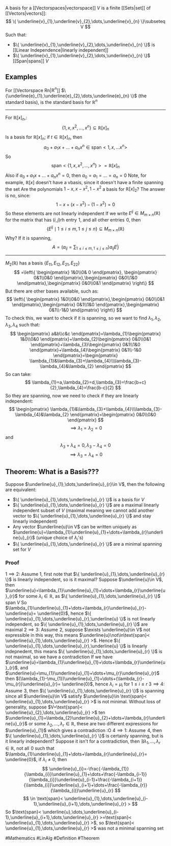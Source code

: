 A basis for a [[Vectorspaces|vectorspace]] $V$ is a finite [[Sets|set]] of [[Vectors|vectors]]:
$$
\{ \underline{v}_{1},\underline{v}_{2},\dots,\underline{v}_{n} \}\subseteq V
$$
Such that:
- $\{ \underline{v}_{1},\underline{v}_{2},\dots,\underline{v}_{n} \}$ is [[Linear Independence|linearly independent]]
- $\{ \underline{v}_{1},\underline{v}_{2},\dots,\underline{v}_{n} \}$ [[Span|spans]] $V$
## Examples
For [[Vectorspace Rn|$\mathbb{R}^{n}$]] $\{\underline{e}_{1},\underline{e}_{2},\dots,\underline{e}_{n} \}$ (the standard basis), is the standard basis for $\mathbb{R}^{n}$
___
For $\mathbb{R}[x]_{n}$,:
$$
\{ 1,x,x^{2},\dots,x^{n} \}\subseteq \mathbb{R}[x]_{n}
$$
Is a basis for $\mathbb{R}[x]_{n}$; if $t\in\mathbb{R}[x]_{n}$, then 
$$
a_{0}+a_{1}x+\dots+a_{n}x^{n}\in \text{span}< 1,x,\dots x^{n} > 
$$
So 
$$
\text{span}< \{ 1,x,x^{2},\dots,x^{n} \} > =\mathbb{R}[x]_{n}
$$
Also if $a_{0}+a_{1}x+\dots+a_{n}x^{n}=0$, then $a_{0}=a_{1}=\dots=a_{n}=0$
Note, for example, $\mathbb{R}[x]$ doesn't have a vbasis, since it doesn't have a finite spanning the set
Are the polynomials $1-x,x-x^{2},1-x^{2}$ a basis for $\mathbb{R}[x]_{2}$? The answer is no, since:
$$
1-x+(x-x^{2})-(1-x^{2})=0
$$
So these elements are not linearly independent
If we write $E^{ij}\in M_{m\times n}(\mathbb{R})$ for the matrix that has $(i,j)$rh entry $\hspace{0pt}1$, and all other entries $\hspace{0pt}0$, then
$$
\{ E^{ij}\mid1\leq i\leq m,1\leq j\leq n \}\subseteq M_{m\times n}(\mathbb{R})
$$
Why? If it is spanning,
$$
A=\left( a_{ij}=\sum_{1\leq i \leq m,1\leq j\leq n} \right)a_{ij}E^ij 
$$
___
$M_{2}(\mathbb{R})$ has a basis $\{ E_{11},E_{12},E_{21},E_{22} \}$
$$
=\left\{  \begin{pmatrix}
1&0\\0& 0
\end{pmatrix}, \begin{pmatrix}
0&1\\0&0
\end{pmatrix},\begin{pmatrix}
0&0\\1&0
\end{pmatrix},\begin{pmatrix}
0&0\\0&1
\end{pmatrix} \right\}
$$
But there are other bases available, such as:
$$
\left\{  \begin{pmatrix}
1&0\\0&0
\end{pmatrix},\begin{pmatrix}
0&0\\0&1
\end{pmatrix},\begin{pmatrix}
0&1\\1&0
\end{pmatrix},\begin{pmatrix}
0&1\\-1&0
\end{pmatrix}  \right\}
$$
To check this, we want to check if it is spanning, so we want to find $\lambda_{1},\lambda_{2},\lambda_{3},\lambda_{4}$ such that:
$$
\begin{pmatrix}
a&b\\c&c
\end{pmatrix}=\lambda_{1}\begin{pmatrix}
1&0\\0&0
\end{pmatrix}+\lambda_{2}\begin{pmatrix}
0&0\\0&1
\end{pmatrix}+\lambda_{3}\begin{pmatrix}
0&1\\1&0
\end{pmatrix}+\lambda_{4}\begin{pmatrix}
0&1\\-1&0
\end{pmatrix}=\begin{pmatrix}
\lambda_{1}&\lambda_{3}+\lambda_{4}\\\lambda_{3}-\lambda_{4}&\lambda_{2}
\end{pmatrix}
$$
So can take:
$$
\lambda_{1}=a,\lambda_{2}=d,\lambda_{3}=\frac{b+c}{2},\lambda_{4}=\frac{b-c}{2}
$$
So they are spanning, now we need to check if they are linearly independent:
$$
\begin{pmatrix}
\lambda_{1}&\lambda_{3}+\lambda_{4}\\\lambda_{3}-\lambda_{4}&\lambda_{2}
\end{pmatrix}=\begin{pmatrix}
0&0\\0&0
\end{pmatrix}
$$
$$
\implies \lambda_{1}=\lambda_{2}=0
$$
and 
$$
\lambda_{3}+\lambda_{4}=0,\lambda_{3}-\lambda_{4}=0
$$
$$
\implies \lambda_{3}=\lambda_{4}=0
$$
## Theorem: What is a Basis???
Suppose $\underline{u}_{1},\dots,\underline{u}_{r}\in V$, then the following are equivalent:
- $\{ \underline{u}_{1},\dots,\underline{u}_{r} \}$ is a basis for $V$
- $\{ \underline{u}_{1},\dots,\underline{u}_{r} \}$ are a maximal linearly independent subset of $V$ (maximal meaning we cannot add another vector to $\{ \underline{u}_{1},\dots,\underline{u}_{r} \}$ and stay linearly independent)
- Any vector $\underline{u}\in V$ can be written uniquely as $\underline{u}=\lambda_{1}\underline{u}_{1}+\dots+\lambda_{r}\underline{u}_{r}$ (unique choice of $\lambda_{i}$'s)
- $\{ \underline{u}_{1},\dots,\underline{u}_{r} \}$ are a minimal spanning set for $V$
### Proof
$1\implies2$:
Assume $1$, first note that $\{ \underline{u}_{1},\dots,\underline{u}_{r} \}$ is linearly independent, so is it maximal? Suppose $\underline{u}\in V$, then $\underline{u}=\lambda_{1}\underline{u}_{1}+\dots+\lambda_{r}\underline{u}_{r}$ for some $\lambda_{i}\in\mathbb{R}$, as $\{ \underline{u}_{1},\dots,\underline{u}_{r} \}$ span $V$
So $\lambda_{1}\underline{u}_{1}+\dots+\lambda_{r}\underline{u}_{r}-\underline{u}= \underline{0}$, hence $\{ \underline{u}_{1},\dots,\underline{u}_{r},\underline{u} \}$ is not linearly independent, so $\{ \underline{u}_{1},\dots,\underline{u}_{r} \}$ are maximal
$2\implies 3$:
Assume $\hspace{0pt}2$, suppose $\exists \underline{u}\in V$ not expressible in this way, this means $\underline{u}\not\in\text{span}< \underline{u}_{1},\dots,\underline{u}_{r} >$. Hence $\{ \underline{u}_{1},\dots,\underline{u}_{r},\underline{u} \}$ is linearly indepnedent, this means $\{ \underline{u}_{1},\dots,\underline{u}_{r} \}$ is not maximal, so we have a contradiction
If we have $\underline{u}=\lambda_{1}\underline{u}_{1}+\dots+\lambda_{r}\underline{u}_{r}$, and $\underline{u}=\mu_{1}\underline{u}_{1}+\dots+\mu_{r}\underline{u}_{r}$ then $(\lambda_{1}-\mu_{1})\underline{u}_{1}+\dots+(\lambda_{r}-\mu_{r})\underline{u}_{r}= \underline{0}$, hence $\lambda_{i}=\mu_{i}$ for $1\leq i\leq r$
$3\implies 4$:
Assume $\hspace{0pt}3$, then $\{ \underline{u}_{1},\dots,\underline{u}_{r} \}$ is spanning since all $\underline{u}\in V$  satisfy $\underline{u}\in \text{span}< \underline{u}_{1},\dots,\underline{u}_{r} >$ is not minimal. Without loss of generality, suppose $V=\text{span}< \underline{u}_{2},\dots,\underline{u}_{r} >$ ten $\underline{u}_{1}=\lambda_{2}\underline{u}_{2}+\dots+\lambda_{r}\underline{u}_{r}$ or some $\lambda_{2},\dots,\lambda_{r} \in\mathbb{R}$, these are two different expressions for $\underline{u}_{1}$ which gives a contradiction :O
$4\implies1$:
Assume $\hspace{0pt}4$, then $\{ \underline{u}_{1},\dots,\underline{u}_{r} \}$ is certainly spanning, but is it linearly independent? Suppose it isn't for a contradiction, then $\exists\lambda_{1},\dots,\lambda _{r}\in\mathbb{R}$, not all $\hspace{0pt}0$ such that $\lambda_{1}\underline{u}_{1}+\dots+\lambda_{r}\underline{u}_{r}= \underline{0}$, if $\lambda _{i}\neq 0$, then 
$$
\underline{u}_{i}=-\frac{-\lambda_{1}}{\lambda_{i}}\underline{u}_{1}+\dots+\frac{-\lambda_{i-1}}{\lambda_{i}}\underline{u}_{i-1}+\frac{-\lambda_{i+1}}{\lambda_{i}}\underline{u}_{i+1}+\dots+\frac{-\lambda_{r}}{\lambda_{i}}\underline{u}_{r}
$$
$$
\in \text{span}< \underline{u}_{1},\dots,\underline{u}_{i-1},\underline{u}_{i+1},\dots,\underline{u}_{r} > 
$$
So $\text{span}< \underline{u},\dots,\underline{u}_{i-1},\underline{u}_{i+1},\dots,\underline{u}_{r} >=\text{span}< \underline{u}_{1},\dots,\underline{u}_{r} >$, so $\text{span}< \underline{u}_{1},\dots,\underline{u}_{r} >$ was not a minimal spanning set

#Mathematics #LinAlg #Definition #Theorem 